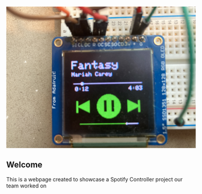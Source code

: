 ![SpotifyController](/WebDocs/Media/IMG_1606.JPG)

## Welcome
This is a webpage created to showcase a Spotify Controller project our team worked on

